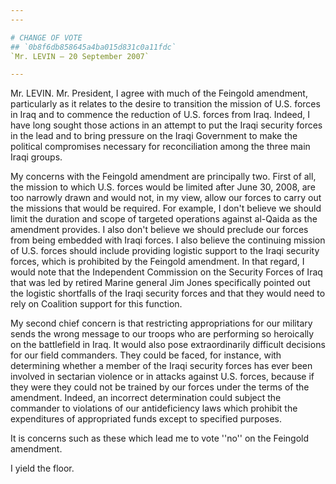 ```yaml
---
---

# CHANGE OF VOTE
## `0b8f6db858645a4ba015d831c0a11fdc`
`Mr. LEVIN — 20 September 2007`

---
```



Mr. LEVIN. Mr. President, I agree with much of the Feingold 
amendment, particularly as it relates to the desire to transition the 
mission of U.S. forces in Iraq and to commence the reduction of U.S. 
forces from Iraq. Indeed, I have long sought those actions in an 
attempt to put the Iraqi security forces in the lead and to bring 
pressure on the Iraqi Government to make the political compromises 
necessary for reconciliation among the three main Iraqi groups.

My concerns with the Feingold amendment are principally two. First of 
all, the mission to which U.S. forces would be limited after June 30, 
2008, are too narrowly drawn and would not, in my view, allow our 
forces to carry out the missions that would be required. For example, I 
don't believe we should limit the duration and scope of targeted 
operations against al-Qaida as the amendment provides. I also don't 
believe we should preclude our forces from being embedded with Iraqi 
forces. I also believe the continuing mission of U.S. forces should 
include providing logistic support to the Iraqi security forces, which 
is prohibited by the Feingold amendment. In that regard, I would note 
that the Independent Commission on the Security Forces of Iraq that was 
led by retired Marine general Jim Jones specifically pointed out the 
logistic shortfalls of the Iraqi security forces and that they would 
need to rely on Coalition support for this function.

My second chief concern is that restricting appropriations for our 
military sends the wrong message to our troops who are performing so 
heroically on the battlefield in Iraq. It would also pose 
extraordinarily difficult decisions for our field commanders. They 
could be faced, for instance, with determining whether a member of the 
Iraqi security forces has ever been involved in sectarian violence or 
in attacks against U.S. forces, because if they were they could not be 
trained by our forces under the terms of the amendment. Indeed, an 
incorrect determination could subject the commander to violations of 
our antideficiency laws which prohibit the expenditures of appropriated 
funds except to specified purposes.

It is concerns such as these which lead me to vote ''no'' on the 
Feingold amendment.

I yield the floor.